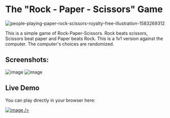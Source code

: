 # The "Rock - Paper - Scissors" Game
![people-playing-paper-rock-scissors-royalty-free-illustration-1583269312](https://github.com/DeadlyWind/RockPaperScissors/assets/157410349/367ee54b-e599-4601-8962-86feb1e51065)

This is a simple game of Rock-Paper-Scissors. Rock beats scissors, Scissors beat paper and Paper beats Rock. This is a 1v1 version against the computer. The computer's choices are randomized.

## Screenshots:
![image](https://github.com/DeadlyWind/RockPaperScissors/assets/157410349/8583af27-178d-4041-b882-8be65b24bef5)
![image](https://github.com/DeadlyWind/RockPaperScissors/assets/157410349/216a66a5-448b-4e13-8793-e456a2f738db)

## Live Demo

You can play directly in your browser here:

[![image](https://github.com/DeadlyWind/RockPaperScissors/assets/157410349/e2e4dc00-239e-47ae-b0d0-0cf267d0a853) />](https://replit.com/@alextodorov11/RockPaperScissors)

